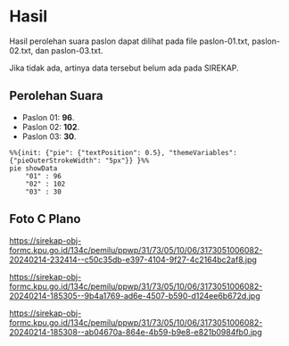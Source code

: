 # Hasil

Hasil perolehan suara paslon dapat dilihat pada file paslon-01.txt, paslon-02.txt, dan paslon-03.txt.

Jika tidak ada, artinya data tersebut belum ada pada SIREKAP.

## Perolehan Suara

 * Paslon 01: **96**.
 * Paslon 02: **102**.
 * Paslon 03: **30**.

```mermaid
%%{init: {"pie": {"textPosition": 0.5}, "themeVariables": {"pieOuterStrokeWidth": "5px"}} }%%
pie showData
    "01" : 96
    "02" : 102
    "03" : 30
```
## Foto C Plano

https://sirekap-obj-formc.kpu.go.id/134c/pemilu/ppwp/31/73/05/10/06/3173051006082-20240214-232414--c50c35db-e397-4104-9f27-4c2164bc2af8.jpg

https://sirekap-obj-formc.kpu.go.id/134c/pemilu/ppwp/31/73/05/10/06/3173051006082-20240214-185305--9b4a1769-ad6e-4507-b590-d124ee6b672d.jpg

https://sirekap-obj-formc.kpu.go.id/134c/pemilu/ppwp/31/73/05/10/06/3173051006082-20240214-185308--ab04670a-864e-4b59-b9e8-e821b0984fb0.jpg
